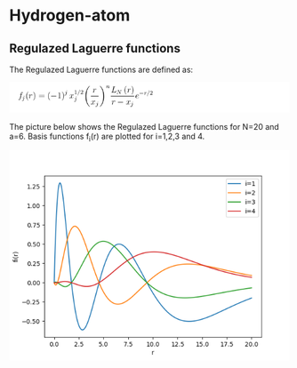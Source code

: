 # Hydrogen-atom

## Regulazed Laguerre functions
The Regulazed Laguerre functions are defined as:


![Regulazed Laguerre functions](src/RegularizedLagrangeLaguerre.png)


The picture below shows the Regulazed Laguerre functions for N=20 and a=6. Basis functions f<sub>i</sub>(r) are plotted for i=1,2,3 and 4.


![Regulazed Laguerre functions](RegularizedLagrange-LaguerreFunctions.png)
